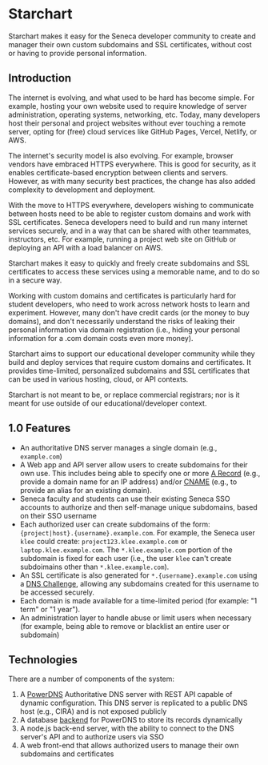 # Starchart

Starchart makes it easy for the Seneca developer community to create and manager their own custom subdomains and SSL certificates, without cost or having to provide personal information. 

## Introduction

The internet is evolving, and what used to be hard has become simple.  For example, hosting your own website used to require knowledge of server administration, operating systems, networking, etc.  Today, many developers host their personal and project websites without ever touching a remote server, opting for (free) cloud services like GitHub Pages, Vercel, Netlify, or AWS.

The internet's security model is also evolving.  For example, browser vendors have embraced HTTPS everywhere.  This is good for security, as it enables certificate-based encryption between clients and servers.  However, as with many security best practices, the change has also added complexity to development and deployment.

With the move to HTTPS everywhere, developers wishing to communicate between hosts need to be able to register custom domains and work with SSL certificates.  Seneca developers need to build and run many internet services securely, and in a way that can be shared with other teammates, instructors, etc.  For example, running a project web site on GitHub or deploying an API with a load balancer on AWS.

Starchart makes it easy to quickly and freely create subdomains and SSL certificates to access these services using a memorable name, and to do so in a secure way.

Working with custom domains and certificates is particularly hard for student developers, who need to work across network hosts to learn and experiment.  However, many don't have credit cards (or the money to buy domains), and don't necessarily understand the risks of leaking their personal information via domain registration (i.e., hiding your personal information for a .com domain costs even more money).

Starchart aims to support our educational developer community while they build and deploy services that require custom domains and certificates.  It provides time-limited, personalized subdomains and SSL certificates that can be used in various hosting, cloud, or API contexts.

Starchart is not meant to be, or replace commercial registrars; nor is it meant for use outside of our educational/developer context.

## 1.0 Features

- An authoritative DNS server manages a single domain (e.g., `example.com`)
- A Web app and API server allow users to create subdomains for their own use.  This includes being able to specify one or more [A Record](https://www.cloudflare.com/learning/dns/dns-records/dns-a-record/) (e.g., provide a domain name for an IP address) and/or [CNAME](https://www.cloudflare.com/learning/dns/dns-records/dns-cname-record/) (e.g., to provide an alias for an existing domain).
- Seneca faculty and students can use their existing Seneca SSO accounts to authorize and then self-manage unique subdomains, based on their SSO username
- Each authorized user can create subdomains of the form: `{project|host}.{username}.example.com`.  For example, the Seneca user `klee` could create: `project123.klee.example.com` or `laptop.klee.example.com`.  The `*.klee.example.com` portion of the subdomain is fixed for each user (i.e., the user `klee` can't create subdoimains other than `*.klee.example.com`).
- An SSL certificate is also generated for `*.{username}.example.com` using a [DNS Challenge](https://letsencrypt.org/docs/challenge-types/#dns-01-challenge), allowing any subdomains created for this username to be accessed securely.
- Each domain is made available for a time-limited period (for example: "1 term" or "1 year").
- An administration layer to handle abuse or limit users when necessary (for example, being able to remove or blacklist an entire user or subdomain)

## Technologies

There are a number of components of the system:

1. A [PowerDNS](https://www.powerdns.com/) Authoritative DNS server with REST API capable of dynamic configuration.  This DNS server is replicated to a public DNS host (e.g., CIRA) and is not exposed publicly
2. A database [backend](https://doc.powerdns.com/authoritative/backends/index.html) for PowerDNS to store its records dynamically 
3. A node.js back-end server, with the ability to connect to the DNS server's API and to authorize users via SSO
4. A web front-end that allows authorized users to manage their own subdomains and certificates

